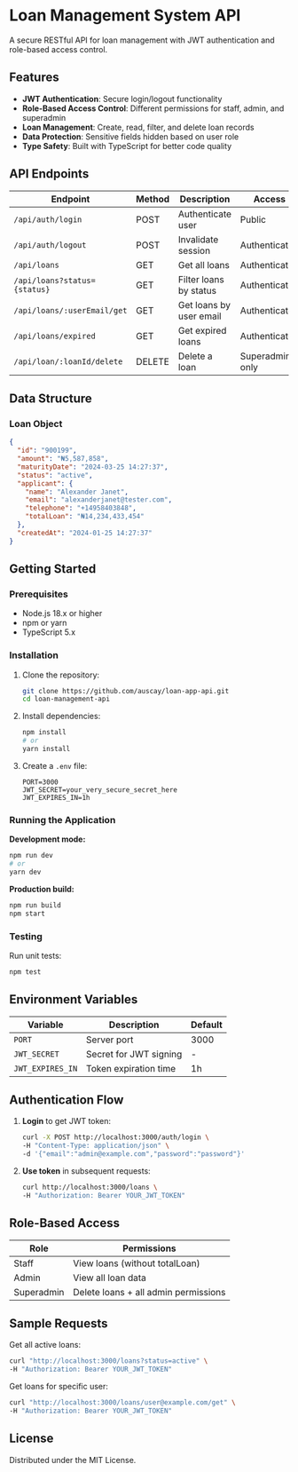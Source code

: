 # Loan Management System API

A secure RESTful API for loan management with JWT authentication and role-based access control.

## Features

- **JWT Authentication**: Secure login/logout functionality
- **Role-Based Access Control**: Different permissions for staff, admin, and superadmin
- **Loan Management**: Create, read, filter, and delete loan records
- **Data Protection**: Sensitive fields hidden based on user role
- **Type Safety**: Built with TypeScript for better code quality

## API Endpoints

| Endpoint | Method | Description | Access |
|----------|--------|-------------|--------|
| `/api/auth/login` | POST | Authenticate user | Public |
| `/api/auth/logout` | POST | Invalidate session | Authenticated |
| `/api/loans` | GET | Get all loans | Authenticated |
| `/api/loans?status={status}` | GET | Filter loans by status | Authenticated |
| `/api/loans/:userEmail/get` | GET | Get loans by user email | Authenticated |
| `/api/loans/expired` | GET | Get expired loans | Authenticated |
| `/api/loan/:loanId/delete` | DELETE | Delete a loan | Superadmin only |

## Data Structure

### Loan Object
```json
{
  "id": "900199",
  "amount": "₦5,587,858",
  "maturityDate": "2024-03-25 14:27:37",
  "status": "active",
  "applicant": {
    "name": "Alexander Janet",
    "email": "alexanderjanet@tester.com",
    "telephone": "+14958403848",
    "totalLoan": "₦14,234,433,454"
  },
  "createdAt": "2024-01-25 14:27:37"
}
```

## Getting Started

### Prerequisites

- Node.js 18.x or higher
- npm or yarn
- TypeScript 5.x

### Installation

1. Clone the repository:
   ```bash
   git clone https://github.com/auscay/loan-app-api.git
   cd loan-management-api
   ```

2. Install dependencies:
   ```bash
   npm install
   # or
   yarn install
   ```

3. Create a `.env` file:
   ```env
   PORT=3000
   JWT_SECRET=your_very_secure_secret_here
   JWT_EXPIRES_IN=1h
   ```

### Running the Application

**Development mode:**
```bash
npm run dev
# or
yarn dev
```

**Production build:**
```bash
npm run build
npm start
```

### Testing

Run unit tests:
```bash
npm test
```

## Environment Variables

| Variable | Description | Default |
|----------|-------------|---------|
| `PORT` | Server port | 3000 |
| `JWT_SECRET` | Secret for JWT signing | - |
| `JWT_EXPIRES_IN` | Token expiration time | 1h |

## Authentication Flow

1. **Login** to get JWT token:
   ```bash
   curl -X POST http://localhost:3000/auth/login \
   -H "Content-Type: application/json" \
   -d '{"email":"admin@example.com","password":"password"}'
   ```

2. **Use token** in subsequent requests:
   ```bash
   curl http://localhost:3000/loans \
   -H "Authorization: Bearer YOUR_JWT_TOKEN"
   ```

## Role-Based Access

| Role | Permissions |
|------|------------|
| Staff | View loans (without totalLoan) |
| Admin | View all loan data |
| Superadmin | Delete loans + all admin permissions |

## Sample Requests

Get all active loans:
```bash
curl "http://localhost:3000/loans?status=active" \
-H "Authorization: Bearer YOUR_JWT_TOKEN"
```

Get loans for specific user:
```bash
curl "http://localhost:3000/loans/user@example.com/get" \
-H "Authorization: Bearer YOUR_JWT_TOKEN"
```


## License

Distributed under the MIT License. 

